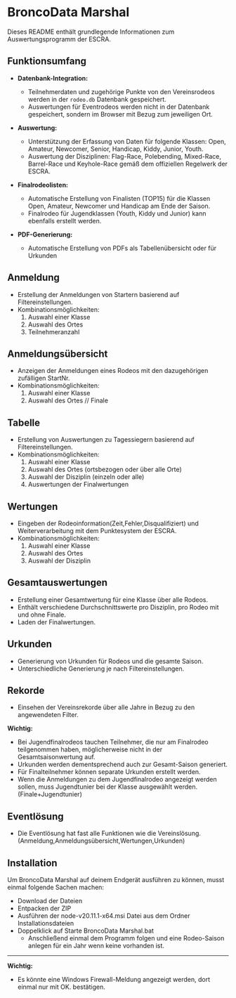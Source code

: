 # BroncoData Marshal

Dieses README enthält grundlegende Informationen zum Auswertungsprogramm der ESCRA.

## Funktionsumfang

- **Datenbank-Integration:**
  - Teilnehmerdaten und zugehörige Punkte von den Vereinsrodeos werden in der `rodeo.db` Datenbank gespeichert.
  - Auswertungen für Eventrodeos werden nicht in der Datenbank gespeichert, sondern im Browser mit Bezug zum jeweiligen Ort.

- **Auswertung:**
  - Unterstützung der Erfassung von Daten für folgende Klassen: Open, Amateur, Newcomer, Senior, Handicap, Kiddy, Junior, Youth.
  - Auswertung der Disziplinen: Flag-Race, Polebending, Mixed-Race, Barrel-Race und Keyhole-Race gemäß dem offiziellen Regelwerk der ESCRA.

- **Finalrodeolisten:**
  - Automatische Erstellung von Finalisten (TOP15) für die Klassen Open, Amateur, Newcomer und Handicap am Ende der Saison.
  - Finalrodeo für Jugendklassen (Youth, Kiddy und Junior) kann ebenfalls erstellt werden.

- **PDF-Generierung:**
  - Automatische Erstellung von PDFs als Tabellenübersicht oder für Urkunden

## Anmeldung

- Erstellung der Anmeldungen von Startern basierend auf Filtereinstellungen.
- Kombinationsmöglichkeiten:
  1. Auswahl einer Klasse
  2. Auswahl des Ortes 
  3. Teilnehmeranzahl 


## Anmeldungsübersicht

- Anzeigen der Anmeldungen eines Rodeos mit den dazugehörigen zufälligen StartNr.
- Kombinationsmöglichkeiten:
  1. Auswahl einer Klasse
  2. Auswahl des Ortes // Finale
  


## Tabelle

- Erstellung von Auswertungen zu Tagessiegern basierend auf Filtereinstellungen.
- Kombinationsmöglichkeiten:
  1. Auswahl einer Klasse
  2. Auswahl des Ortes (ortsbezogen oder über alle Orte)
  3. Auswahl der Disziplin (einzeln oder alle)
  4. Auswertungen der Finalwertungen

 ## Wertungen

- Eingeben der Rodeoinformation(Zeit,Fehler,Disqualifiziert) und Weiterverarbeitung mit dem Punktesystem der ESCRA.
- Kombinationsmöglichkeiten:
  1. Auswahl einer Klasse
  2. Auswahl des Ortes 
  3. Auswahl der Disziplin 
 

## Gesamtauswertungen

- Erstellung einer Gesamtwertung für eine Klasse über alle Rodeos.
- Enthält verschiedene Durchschnittswerte pro Disziplin, pro Rodeo mit und ohne Finale.
- Laden der Finalwertungen.

## Urkunden

- Generierung von Urkunden für Rodeos und die gesamte Saison.
- Unterschiedliche Generierung je nach Filtereinstellungen.

## Rekorde

- Einsehen der Vereinsrekorde über alle Jahre in Bezug zu den angewendeten Filter.

**Wichtig:**
- Bei Jugendfinalrodeos tauchen Teilnehmer, die nur am Finalrodeo teilgenommen haben, möglicherweise nicht in der Gesamtsaisonwertung auf.
- Urkunden werden dementsprechend auch zur Gesamt-Saison generiert.
- Für Finalteilnehmer können separate Urkunden erstellt werden.
- Wenn die Anmeldungen zu dem Jugendfinalrodeo angezeigt werden sollen, muss Jugendtunier bei der Klasse ausgewählt werden.(Finale+Jugendtunier)


## Eventlösung

- Die Eventlösung hat fast alle Funktionen wie die Vereinslösung. (Anmeldung,Anmeldungsübersicht,Wertungen,Urkunden)
## Installation
Um BroncoData Marshal auf deinem Endgerät ausführen zu können, musst einmal folgende Sachen machen:


- Download der Dateien
- Entpacken der ZIP
- Ausführen der node-v20.11.1-x64.msi Datei aus dem Ordner Installationsdateien
- Doppelklick auf Starte BroncoData Marshal.bat
    -   Anschließend einmal dem Programm folgen und eine Rodeo-Saison anlegen für ein Jahr      wenn keine vorhanden ist.


-------------------------------------------------------------------------------------------

**Wichtig:**
- Es könnte eine Windows Firewall-Meldung angezeigt werden, dort einmal nur mit OK. bestätigen. 




